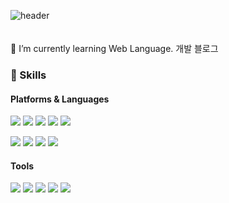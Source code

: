 ![header](https://capsule-render.vercel.app/api?type=soft&color=auto&height=150&section=header&text=HannaLee&fontSize=70&animation=twinkling)
<br><br><br>🌱 I’m currently learning Web Language.
<a src="https://happy-hanna12.tistory.com/">개발 블로그</a>
### 💪 Skills
#### Platforms & Languages
<p>
  <img src="https://img.shields.io/badge/Java-3DDC84?style=flat-square&logo=Java&logoColor=white"/>
  <img src="https://img.shields.io/badge/Javascript-000000?style=flat-square&logo=Javascript&logoColor=white"/>
  <img src="https://img.shields.io/badge/css-61DAFB?style=flat-square&logo=css3&logoColor=black"/>
  <img src="https://img.shields.io/badge/html-02569B?style=flat-square&logo=html5&logoColor=white"/>
  <img src="https://img.shields.io/badge/Spring-092E20?style=flat-square&logo=Spring&logoColor=white"/>
</p>
<p>
  <img src="https://img.shields.io/badge/mysql-0095D5?style=flat-square&logo=mysql&logoColor=white"/> 
  <img src="https://img.shields.io/badge/maven-FA7343?style=flat-square&logo=maven&logoColor=white"/>
  <img src="https://img.shields.io/badge/tomcat-007396?style=flat-square&logo=tomcat&logoColor=white"/>
  <img src="https://img.shields.io/badge/jQuery-3178C6?style=flat-square&logo=jQuery&logoColor=white"/>
</p>

#### Tools
<p>
  <img src="https://img.shields.io/badge/eclipse-B7178C?style=flat-square&logo=eclipse&logoColor=white"/>
  <img src="https://img.shields.io/badge/SqlDeveloper-FFCA28?style=flat-square&logo=Oracle&logoColor=black"/>
  <img src="https://img.shields.io/badge/AndroidStudio-39477F?style=flat-square&logo=AndroidStudio&logoColor=white"/>
  <img src="https://img.shields.io/badge/Git-F05032?style=flat-square&logo=Git&logoColor=white"/>
  <img src="https://img.shields.io/badge/Jandi-F05032?style=flat-square&logo=Jandi&logoColor=white"/>
</p>
       
     
      
<!--   
**Hannah1004/Hannah1004** is a ✨ _special_ ✨ repository because its `README.md` (this file) appears on your GitHub profile.
 
Here are some ideas to get you started:
                
          
- 🔭 I’m currently working on ...
- 🌱 I’m currently learning ...
- 👯 I’m looking to collaborate on ...
- 🤔 I’m looking for help with ...
- 💬 Ask me about ...
- 📫 How to reach me: ...
- 😄 Pronouns: ...
- ⚡ Fun fact: ...
-->
 

